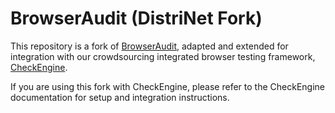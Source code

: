 # BrowserAudit (DistriNet Fork)

This repository is a fork of [BrowserAudit](https://github.com/browseraudit/browseraudit), adapted and extended for integration with our crowdsourcing integrated browser testing framework, [CheckEngine](https://github.com/DistriNet/checkengine).

If you are using this fork with CheckEngine, please refer to the CheckEngine documentation for setup and integration instructions.
